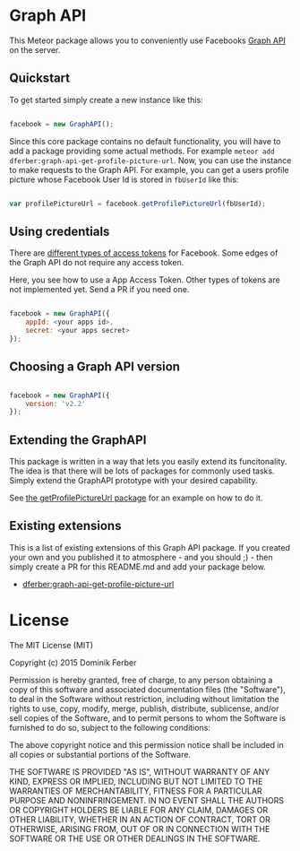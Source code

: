 # Graph API

This Meteor package allows you to conveniently use Facebooks [Graph API](https://developers.facebook.com/docs/graph-api) on the server.


## Quickstart

To get started simply create a new instance like this:

```js

facebook = new GraphAPI();

```

Since this core package contains no default functionality, you will have to add a package providing some actual methods.
For example `meteor add dferber:graph-api-get-profile-picture-url`.
Now, you can use the instance to make requests to the Graph API.
For example, you can get a users profile picture whose Facebook User Id is stored in `fbUserId` like this:

```js

var profilePictureUrl = facebook.getProfilePictureUrl(fbUserId);

```


## Using credentials

There are [different types of access tokens](https://developers.facebook.com/docs/facebook-login/access-tokens) for Facebook.
Some edges of the Graph API do not require any access token.

Here, you see how to use a App Access Token.
Other types of tokens are not implemented yet. Send a PR if you need one.

```js

facebook = new GraphAPI({
	appId: <your apps id>,
	secret: <your apps secret>
});

```

## Choosing a Graph API version

```js

facebook = new GraphAPI({
	version: 'v2.2'
});

```


## Extending the GraphAPI

This package is written in a way that lets you easily extend its funcitonality.
The idea is that there will be lots of packages for commonly used tasks.
Simply extend the GraphAPI prototype with your desired capability.

See [the getProfilePictureUrl package](https://github.com/dferber90/meteor-graph-api-get-profile-picture-url)
for an example on how to do it.


## Existing extensions

This is a list of existing extensions of this Graph API package.
If you created your own and you published it to atmosphere - and you should ;) - then
simply create a PR for this README.md and add your package below.


* [dferber:graph-api-get-profile-picture-url](https://github.com/dferber90/meteor-graph-api-get-profile-picture-url)



# License
The MIT License (MIT)

Copyright (c) 2015 Dominik Ferber

Permission is hereby granted, free of charge, to any person obtaining a copy
of this software and associated documentation files (the "Software"), to deal
in the Software without restriction, including without limitation the rights
to use, copy, modify, merge, publish, distribute, sublicense, and/or sell
copies of the Software, and to permit persons to whom the Software is
furnished to do so, subject to the following conditions:

The above copyright notice and this permission notice shall be included in all
copies or substantial portions of the Software.

THE SOFTWARE IS PROVIDED "AS IS", WITHOUT WARRANTY OF ANY KIND, EXPRESS OR
IMPLIED, INCLUDING BUT NOT LIMITED TO THE WARRANTIES OF MERCHANTABILITY,
FITNESS FOR A PARTICULAR PURPOSE AND NONINFRINGEMENT. IN NO EVENT SHALL THE
AUTHORS OR COPYRIGHT HOLDERS BE LIABLE FOR ANY CLAIM, DAMAGES OR OTHER
LIABILITY, WHETHER IN AN ACTION OF CONTRACT, TORT OR OTHERWISE, ARISING FROM,
OUT OF OR IN CONNECTION WITH THE SOFTWARE OR THE USE OR OTHER DEALINGS IN THE
SOFTWARE.

